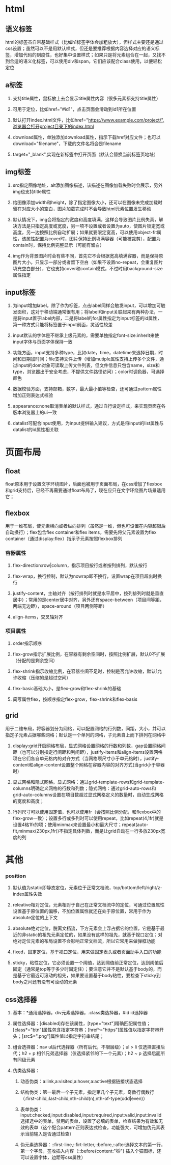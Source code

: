 # html

## 语义标签

html的标签虽自带基础样式（比如h1标签字体会加粗放大），但样式主要还是通过css设置；虽然可以不是用默认样式，但还是要推荐根据内容选择对应的语义标签，增加代码的刻度性，也好集中设置样式；如果只是将元素组合在一起，又找不到合适的语义化标签，可以使用div和span，它们应该配合class使用，以便轻松定位

## a标签

1. 支持title属性，鼠标放上去会显示title属性内容（很多元素都支持title属性）

2. 可用于定位，比如href="#id1"，点击页面会滑动到id1所在位置

3. 默认打开index.html文件，比如href="https://www.example.com/project/",浏览器会打开project目录下的index.html

4. download属性，单独添加download属性，指示下载href对应文件；也可以download="filename"，下载的文件名将会是filename

5. target="_blank",实现在新标签中打开页面（默认会替换当前标签页地址）

## img标签

1. src指定图像地址，alt添加图像描述，该描述在图像加载失败时会展示，另外img也支持title属性

2. 给图像添加width和height，除了指定图像大小，还可以在图像未完成加载时留在对应大小的空白，图片加载完成时不会导致html元素位置发生移动

3. 默认情况下，img会将指定的宽度和高度填满，这样会导致图片比例失真，解决方法是只指定高度或宽度，另一项不设置或者设置为auto，使图片锁定宽或高度，另一边按照比例自动扩展；如果就要限定宽高，可以使用object-fit属性，该属性配置为cover时，图片保持比例填满容器（可能被裁剪），配置为contain时，保持比例完整显示（可能有留白）

4. img作为背景图片时会有些不同，首先它不会根据宽高填满容器，而是保持原图片大小，只显示一部分或者留下空白（如果不设置no-repeat，会重复图片填充空白部分），它也支持cover和contain模式，不过时用background-size属性指定

## input标签

1. 为input增加label，除了作为标签，点击label同样会触发input，可以增加可触发面积，这对于移动端通常很有用；将label和input关联起来有两种办法，一是将input置于label内部，二是将label的for属性指定为input标签的id属性，第一种方式只能将标签置于input前面，灵活性较差

2. input默认的字体是不继承上级元素的，需要单独指定font-size:inherit来使input字体与页面字体保持一致

3. 功能方面，input支持多种type，比如date，time，datetime来选择日期，时间和日期加时间；file支持文件上传（增加mutiple属性支持上传多个文件，通过input的dom对象可读取上传文件列表，但文件信息只包含name，size和type，浏览器出于安全考虑，不提供文件路径访问）；color时调色器，可选择颜色

4. 数据校验方面，支持邮箱，数字，最大最小值等检查，还可通过pattern属性增加正则表达式校验

5. appearance:none取消表单的默认样式，通过自行设定样式，来实现页面在各版本浏览器上的ui一致

6. datalist可配合input使用，为input提供输入建议，方式是将input的list属性与datalist的id属性相关联

# 页面布局

## float

float原本用于设置文字环绕图片，后面也被用于页面布局，在css增加了flexbox和grid支持后，已经不再需要通过float布局了，现在应只在文字环绕图片场景适用它；

## flexbox

用于一维布局，使元素横向或者纵向排列（虽然是一维，但也可设置在内容超限后自动换行）；flex包含flex container和flex items，需要先将父元素设置为flex container（通过display:flex）指示子元素按照flexbox排列

### 容器属性

1. flex-direction:row|column，指示项目按行或者按列排列，默认按行

2. flex-wrap，换行控制，默认为nowrap即不换行，设置wrap在项目超出时换行

3. justify-content，主轴对齐（按行排列时就是水平居中，按列排列时就是垂直居中）；常用的是center居中对齐，另外还有space-between（项目间等距，两端无边距），space-around（项目两侧等距）

4. align-items，交叉轴对齐

### 项目属性

1. order指示顺序

2. flex-grow指示扩展比例，在容器有剩余空间时，按照比例扩展，默认0不扩展（分配的是剩余空间）

3. flex-shrink指示收缩比例，在容器空间不足时，控制是否允许收缩，默认1允许收缩（压缩的是超过空间）

4. flex-basic基础大小，是flex-grow和flex-shrink的基础

5. 简写属性flex，按顺序指定flex-grow，flex-shrink和flex-basis

## grid

用于二维布局，将容器划分为网格，可以配置网格的行列数，间距，大小，并可以指定子元素占据哪些网格；默认是一个单列的网格，子元素自上而下排列在网格中

1. display:grid开启网格布局，显式网格设置网格的行数和列数，gap设置网格间距（也可以分别指定行间距和列间距），justify-items和align-items设置网格项在它们各自单元格内的对齐方式（当网格项尺寸小于单元格时），justify-content和align-content设置整个网格在容器内容的对齐方式(当grid小于容器时)

2. 显式网格和隐式网格。显式网格：通过grid-template-rows和grid-template-columns明确定义网格的行数和列数；隐式网格：通过grid-auto-rows和grid-auto-columns设置在项目数超过显式网格定义的数量时，自动生成网格的宽度和高度；

3. 行列尺寸可以使用固定值，也可以使用fr（会按照比例分配，和flexbox中的flex-grow一致）；设置多行或多列时可以使用repeat，比如repeat(4,1fr)就是设置4格1fr的项；使用minmax来设置最小和最大尺寸；repeat(auto-fit,minmax(230px,1fr))不指定具体列数，而是让grid自动在一行多放230px宽度的列

# 其他

### position

1. 默认值为static即静态定位，元素位于正常文档流，top/bottom/left/right/z-index属性失效

2. releative相对定位，元素相对于自己在正常文档流中的定位，可通过位置属性设置基于原位置的偏移，不加位置属性就还在处于原位置，常用于作为absolute定位的上下文

3. absolute绝对定位，脱离文档流，下方元素会上浮占据它的位置，它是基于最近的非static的祖先元素定位的，如果没有这样的祖先，就基于视口定位；对绝对定位元素的布局设置不会影响正常文档流，所以它常用来做弹框功能

4. fixed，固定定位，基于视口定位，用来做固定表头或者页面助手入口的功能

5. sticky，粘性定位，它必须设置一个阈值，达到阈值前正常定位，达到阈值后固定（通常是top等于多少时固定住）；要注意它并不是默认基于body的，而是基于它最近可滚动的祖先，如果要设置基于body粘性，要检查下sticky到body之间还有没有可滚动的元素

## css选择器

1. 基本：*通用选择器，div元素选择器，.class类选择器，#id id选择器

2. 属性选择器：[disabled]存在该属性，[type="text"]精确匹配属性值；[class*="btn"]属性包含指定字符串；[href^="https"]属性值以指定字符串开头；[src$=".png"]属性值以指定字符串结尾；

3. 组合选择器：nav ul后代选择器（所有后代，不限层级）；ul > li 仅选择直接后代；h2 + p 相邻兄弟选择器（仅选择紧邻的下一个元素）；h2 ~ p 选择后面所有同级元素

4. 伪类选择器：
   
   1. 动态伪类：a:link,a:visited,a:hover,a:active根据链接状态选择
   
   2. 结构伪类：第一最后一个子元素，指定第几个子元素，奇数行偶数行（:first-child,:last-child,nth-child(n),nth-of-type(odd|even)）
   
   3. 表单伪类：input:checked,input:disabled,input:required,input:valid,input:invalid选择选中的表单，禁用的表单，设置了必填的表单，检查结果为有效和无效的表单（这个配合pattern正则表达式检查，功能强大，可增加伪元素表示当前输入是否通过检查）
   
   4. 伪元素选择器：::first-line,::firt-letter,::before,::after选择文本的第一行，第一个字母，签收插入内容（::before{content:":cat:"} 插入个猫图标，还可以设置字体，边距等css属性）

